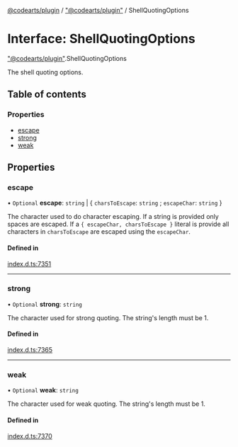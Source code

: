 [@codearts/plugin](../README.md) / ["@codearts/plugin"](../modules/_codearts_plugin_.md) / ShellQuotingOptions

# Interface: ShellQuotingOptions

["@codearts/plugin"](../modules/_codearts_plugin_.md).ShellQuotingOptions

The shell quoting options.

## Table of contents

### Properties

- [escape](codearts_plugin_.ShellQuotingOptions.md#escape)
- [strong](codearts_plugin_.ShellQuotingOptions.md#strong)
- [weak](codearts_plugin_.ShellQuotingOptions.md#weak)

## Properties

### escape

• `Optional` **escape**: `string` \| { `charsToEscape`: `string` ; `escapeChar`: `string`  }

The character used to do character escaping. If a string is provided only spaces
are escaped. If a `{ escapeChar, charsToEscape }` literal is provide all characters
in `charsToEscape` are escaped using the `escapeChar`.

#### Defined in

[index.d.ts:7351](https://github.com/huaweicloud/cloudide-plugin-api/blob/03b481c/index.d.ts#L7351)

___

### strong

• `Optional` **strong**: `string`

The character used for strong quoting. The string's length must be 1.

#### Defined in

[index.d.ts:7365](https://github.com/huaweicloud/cloudide-plugin-api/blob/03b481c/index.d.ts#L7365)

___

### weak

• `Optional` **weak**: `string`

The character used for weak quoting. The string's length must be 1.

#### Defined in

[index.d.ts:7370](https://github.com/huaweicloud/cloudide-plugin-api/blob/03b481c/index.d.ts#L7370)
